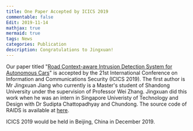 ```yaml
---
title: One Paper Accepted by ICICS 2019
commentable: false
Edit: 2019-11-14
mathjax: true
mermaid: true
tags: News
categories: Publication
description: Congratulations to Jingxuan!
---
```


<p>Our paper titled "<a href="https://asset-group.github.io/papers/ICICS19-RAIDS.pdf" target="_blank">Road Context-aware Intrusion Detection System for Autonomous Cars</a>" is accepted by <a href="http://icics.cn" style="text-decoration: none;" target="_blank">the 21st International Conference on Information and Communications Security (ICICS 2019)</a>. The first author is <a href="https://cn.linkedin.com/in/jingxuan-jiang-804092140" style="text-decoration: none;" target="_blank">Mr Jingxuan Jiang</a> who currently is a Master's student of Shandong University under the supervision of <a href="http://www.vsislab.com/" style="text-decoration: none;" target="_blank">Professor Wei Zhang</a>. Jingxuan did this work when he was an intern in Singapore Univeristy of Technology and Design with <a href="https://asset-group.github.io/" style="text-decoration: none;" target="_blank">Dr Sudipta Chattopadhyay</a> and Chundong. The source code of RAIDS is available at <a href="https://github.com/cd-wang/RAIDS" target="_blank">here</a>.</p>


<p>ICICS 2019 would be held in Beijing, China in December 2019.</p>
